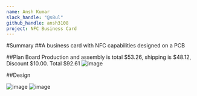 ```yaml
---
name: Ansh Kumar
slack_handle: "@s8ul"
github_handle: ansh3108
project: NFC Business Card
---
```


#Summary
##A business card with NFC capabilities designed on a PCB

##Plan
Board Production and assembly is total $53.26, shipping is $48.12, Discount $10.00. Total $92.61
![image](https://github.com/ansh3108/OnBoard/assets/115077985/29296c41-ab62-43ea-ab1c-de657f12cf9c)

##Design

![image](https://github.com/ansh3108/OnBoard/assets/115077985/b95184e1-693d-4f5c-820c-91bfe6eb64da)
![image](https://github.com/ansh3108/OnBoard/assets/115077985/f8f624d4-fdca-4f44-b62e-e37c7a1dbca4)
